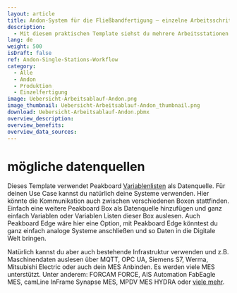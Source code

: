 ```yaml
---
layout: article
title: Andon-System für die Fließbandfertigung ― einzelne Arbeitsschritte auf einem Dashboard im Blick behalten
description: 
  - Mit diesem praktischen Template siehst du mehrere Arbeitsstationen auf einen Blick. So siehst du die Abläufe einzelner Arbeitsschritte, was zur Verbesserung deiner Prozesse beiträgt. Außerdem kannst du blitzschnell auf mögliche Probleme deiner Werker und Störungen der Maschinen an einem einzelnen Arbeitsplatz reagieren, um Verschwendung effizient zu minimieren. Dieses Template kann sowohl in der Produktion, z. B. in der Einzelfertigung oder Fließbandfertigung, als auch in der Montage verwendet werden. Jetzt Template herunterladen und ganz einfach Produktionsprozesse nachhaltig optimieren!
lang: de
weight: 500
isDraft: false
ref: Andon-Single-Stations-Workflow
category:
  - Alle
  - Andon
  - Produktion
  - Einzelfertigung
image: Uebersicht-Arbeitsablauf-Andon.png
image_thumbnail: Uebersicht-Arbeitsablauf-Andon_thumbnail.png
download: Uebersicht-Arbeitsablauf-Andon.pbmx
overview_description:
overview_benefits:
overview_data_sources:
---
```


# mögliche datenquellen
Dieses Template verwendet Peakboard [Variablenlisten](https://help.peakboard.com/scripting/de-variables.html) als Datenquelle. Für deinen Use Case kannst du natürlich deine Systeme verwenden. Hier könnte die Kommunikation auch zwischen verschiedenen Boxen stattfinden. Einfach eine weitere Peakboard Box als Datenquelle hinzufügen und ganz einfach Variablen oder Variablen Listen dieser Box auslesen. Auch Peakboard Edge wäre hier eine Option, mit Peakboard Edge könntest du ganz einfach analoge Systeme anschließen und so Daten in die Digitale Welt bringen. 

Natürlich kannst du aber auch bestehende Infrastruktur verwenden und z.B. Maschinendaten auslesen über MQTT, OPC UA, Siemens S7, Werma, Mitsubishi Electric oder auch dein MES Anbinden. Es werden viele MES unterstützt. Unter anderem: FORCAM FORCE, AIS Automation FabEagle MES, camLine InFrame Synapse MES, MPDV MES HYDRA oder [viele mehr](https://peakboard.com/schnittstellen/).
